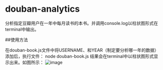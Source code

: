 douban-analytics
================

分析指定豆瓣用户在一年中每月读书的本书。并调用console.log以柱状图形式在terminal中输出。

##使用方法

在douban-book.js文件中将USERNAME、和YEAR（制定要分析哪一年的数据）添加后，执行文件：
  node douban-book.js
结果会在terminal中以柱状图形式显示出来。如图所示：
![image](https://github.com/simpleapples/douban-analytics/img/preview.png)
